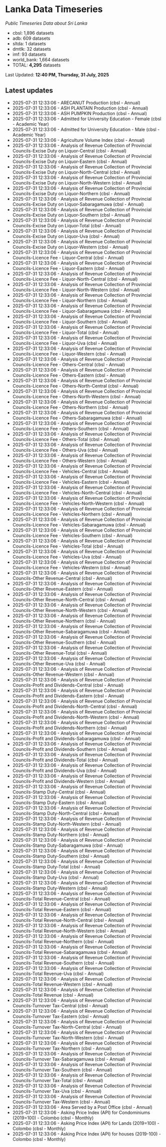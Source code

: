 # Lanka Data Timeseries
*Public Timeseries Data about Sri Lanka*

* cbsl: 1,896 datasets
* adb: 609 datasets
* sltda: 1 datasets
* dmtlk: 32 datasets
* imf: 93 datasets
* world_bank: 1,664 datasets
* TOTAL: **4,295** datasets

Last Updated: **12:40 PM, Thursday, 31 July, 2025**

## Latest updates

* 2025-07-31 12:33:06 - ARECANUT Production (cbsl - Annual)
* 2025-07-31 12:33:06 - ASH PLANTAIN Production (cbsl - Annual)
* 2025-07-31 12:33:06 - ASH PUMPKIN Production (cbsl - Annual)
* 2025-07-31 12:33:06 - Admitted for University Education - Female (cbsl - Academic Year)
* 2025-07-31 12:33:06 - Admitted for University Education - Male (cbsl - Academic Year)
* 2025-07-31 12:33:06 - Agriculture Volume Index (cbsl - Annual)
* 2025-07-31 12:33:06 - Analysis of Revenue Collection of Provincial Councils-Excise Duty on Liquor-Central (cbsl - Annual)
* 2025-07-31 12:33:06 - Analysis of Revenue Collection of Provincial Councils-Excise Duty on Liquor-Eastern (cbsl - Annual)
* 2025-07-31 12:33:06 - Analysis of Revenue Collection of Provincial Councils-Excise Duty on Liquor-North-Central (cbsl - Annual)
* 2025-07-31 12:33:06 - Analysis of Revenue Collection of Provincial Councils-Excise Duty on Liquor-North-Western (cbsl - Annual)
* 2025-07-31 12:33:06 - Analysis of Revenue Collection of Provincial Councils-Excise Duty on Liquor-Northern (cbsl - Annual)
* 2025-07-31 12:33:06 - Analysis of Revenue Collection of Provincial Councils-Excise Duty on Liquor-Sabaragamuwa (cbsl - Annual)
* 2025-07-31 12:33:06 - Analysis of Revenue Collection of Provincial Councils-Excise Duty on Liquor-Southern (cbsl - Annual)
* 2025-07-31 12:33:06 - Analysis of Revenue Collection of Provincial Councils-Excise Duty on Liquor-Total (cbsl - Annual)
* 2025-07-31 12:33:06 - Analysis of Revenue Collection of Provincial Councils-Excise Duty on Liquor-Uva (cbsl - Annual)
* 2025-07-31 12:33:06 - Analysis of Revenue Collection of Provincial Councils-Excise Duty on Liquor-Western (cbsl - Annual)
* 2025-07-31 12:33:06 - Analysis of Revenue Collection of Provincial Councils-Licence Fee - Liquor-Central (cbsl - Annual)
* 2025-07-31 12:33:06 - Analysis of Revenue Collection of Provincial Councils-Licence Fee - Liquor-Eastern (cbsl - Annual)
* 2025-07-31 12:33:06 - Analysis of Revenue Collection of Provincial Councils-Licence Fee - Liquor-North-Central (cbsl - Annual)
* 2025-07-31 12:33:06 - Analysis of Revenue Collection of Provincial Councils-Licence Fee - Liquor-North-Western (cbsl - Annual)
* 2025-07-31 12:33:06 - Analysis of Revenue Collection of Provincial Councils-Licence Fee - Liquor-Northern (cbsl - Annual)
* 2025-07-31 12:33:06 - Analysis of Revenue Collection of Provincial Councils-Licence Fee - Liquor-Sabaragamuwa (cbsl - Annual)
* 2025-07-31 12:33:06 - Analysis of Revenue Collection of Provincial Councils-Licence Fee - Liquor-Southern (cbsl - Annual)
* 2025-07-31 12:33:06 - Analysis of Revenue Collection of Provincial Councils-Licence Fee - Liquor-Total (cbsl - Annual)
* 2025-07-31 12:33:06 - Analysis of Revenue Collection of Provincial Councils-Licence Fee - Liquor-Uva (cbsl - Annual)
* 2025-07-31 12:33:06 - Analysis of Revenue Collection of Provincial Councils-Licence Fee - Liquor-Western (cbsl - Annual)
* 2025-07-31 12:33:06 - Analysis of Revenue Collection of Provincial Councils-Licence Fee - Others-Central (cbsl - Annual)
* 2025-07-31 12:33:06 - Analysis of Revenue Collection of Provincial Councils-Licence Fee - Others-Eastern (cbsl - Annual)
* 2025-07-31 12:33:06 - Analysis of Revenue Collection of Provincial Councils-Licence Fee - Others-North-Central (cbsl - Annual)
* 2025-07-31 12:33:06 - Analysis of Revenue Collection of Provincial Councils-Licence Fee - Others-North-Western (cbsl - Annual)
* 2025-07-31 12:33:06 - Analysis of Revenue Collection of Provincial Councils-Licence Fee - Others-Northern (cbsl - Annual)
* 2025-07-31 12:33:06 - Analysis of Revenue Collection of Provincial Councils-Licence Fee - Others-Sabaragamuwa (cbsl - Annual)
* 2025-07-31 12:33:06 - Analysis of Revenue Collection of Provincial Councils-Licence Fee - Others-Southern (cbsl - Annual)
* 2025-07-31 12:33:06 - Analysis of Revenue Collection of Provincial Councils-Licence Fee - Others-Total (cbsl - Annual)
* 2025-07-31 12:33:06 - Analysis of Revenue Collection of Provincial Councils-Licence Fee - Others-Uva (cbsl - Annual)
* 2025-07-31 12:33:06 - Analysis of Revenue Collection of Provincial Councils-Licence Fee - Others-Western (cbsl - Annual)
* 2025-07-31 12:33:06 - Analysis of Revenue Collection of Provincial Councils-Licence Fee - Vehicles-Central (cbsl - Annual)
* 2025-07-31 12:33:06 - Analysis of Revenue Collection of Provincial Councils-Licence Fee - Vehicles-Eastern (cbsl - Annual)
* 2025-07-31 12:33:06 - Analysis of Revenue Collection of Provincial Councils-Licence Fee - Vehicles-North-Central (cbsl - Annual)
* 2025-07-31 12:33:06 - Analysis of Revenue Collection of Provincial Councils-Licence Fee - Vehicles-North-Western (cbsl - Annual)
* 2025-07-31 12:33:06 - Analysis of Revenue Collection of Provincial Councils-Licence Fee - Vehicles-Northern (cbsl - Annual)
* 2025-07-31 12:33:06 - Analysis of Revenue Collection of Provincial Councils-Licence Fee - Vehicles-Sabaragamuwa (cbsl - Annual)
* 2025-07-31 12:33:06 - Analysis of Revenue Collection of Provincial Councils-Licence Fee - Vehicles-Southern (cbsl - Annual)
* 2025-07-31 12:33:06 - Analysis of Revenue Collection of Provincial Councils-Licence Fee - Vehicles-Total (cbsl - Annual)
* 2025-07-31 12:33:06 - Analysis of Revenue Collection of Provincial Councils-Licence Fee - Vehicles-Uva (cbsl - Annual)
* 2025-07-31 12:33:06 - Analysis of Revenue Collection of Provincial Councils-Licence Fee - Vehicles-Western (cbsl - Annual)
* 2025-07-31 12:33:06 - Analysis of Revenue Collection of Provincial Councils-Other Revenue-Central (cbsl - Annual)
* 2025-07-31 12:33:06 - Analysis of Revenue Collection of Provincial Councils-Other Revenue-Eastern (cbsl - Annual)
* 2025-07-31 12:33:06 - Analysis of Revenue Collection of Provincial Councils-Other Revenue-North-Central (cbsl - Annual)
* 2025-07-31 12:33:06 - Analysis of Revenue Collection of Provincial Councils-Other Revenue-North-Western (cbsl - Annual)
* 2025-07-31 12:33:06 - Analysis of Revenue Collection of Provincial Councils-Other Revenue-Northern (cbsl - Annual)
* 2025-07-31 12:33:06 - Analysis of Revenue Collection of Provincial Councils-Other Revenue-Sabaragamuwa (cbsl - Annual)
* 2025-07-31 12:33:06 - Analysis of Revenue Collection of Provincial Councils-Other Revenue-Southern (cbsl - Annual)
* 2025-07-31 12:33:06 - Analysis of Revenue Collection of Provincial Councils-Other Revenue-Total (cbsl - Annual)
* 2025-07-31 12:33:06 - Analysis of Revenue Collection of Provincial Councils-Other Revenue-Uva (cbsl - Annual)
* 2025-07-31 12:33:06 - Analysis of Revenue Collection of Provincial Councils-Other Revenue-Western (cbsl - Annual)
* 2025-07-31 12:33:06 - Analysis of Revenue Collection of Provincial Councils-Profit and Dividends-Central (cbsl - Annual)
* 2025-07-31 12:33:06 - Analysis of Revenue Collection of Provincial Councils-Profit and Dividends-Eastern (cbsl - Annual)
* 2025-07-31 12:33:06 - Analysis of Revenue Collection of Provincial Councils-Profit and Dividends-North-Central (cbsl - Annual)
* 2025-07-31 12:33:06 - Analysis of Revenue Collection of Provincial Councils-Profit and Dividends-North-Western (cbsl - Annual)
* 2025-07-31 12:33:06 - Analysis of Revenue Collection of Provincial Councils-Profit and Dividends-Northern (cbsl - Annual)
* 2025-07-31 12:33:06 - Analysis of Revenue Collection of Provincial Councils-Profit and Dividends-Sabaragamuwa (cbsl - Annual)
* 2025-07-31 12:33:06 - Analysis of Revenue Collection of Provincial Councils-Profit and Dividends-Southern (cbsl - Annual)
* 2025-07-31 12:33:06 - Analysis of Revenue Collection of Provincial Councils-Profit and Dividends-Total (cbsl - Annual)
* 2025-07-31 12:33:06 - Analysis of Revenue Collection of Provincial Councils-Profit and Dividends-Uva (cbsl - Annual)
* 2025-07-31 12:33:06 - Analysis of Revenue Collection of Provincial Councils-Profit and Dividends-Western (cbsl - Annual)
* 2025-07-31 12:33:06 - Analysis of Revenue Collection of Provincial Councils-Stamp Duty-Central (cbsl - Annual)
* 2025-07-31 12:33:06 - Analysis of Revenue Collection of Provincial Councils-Stamp Duty-Eastern (cbsl - Annual)
* 2025-07-31 12:33:06 - Analysis of Revenue Collection of Provincial Councils-Stamp Duty-North-Central (cbsl - Annual)
* 2025-07-31 12:33:06 - Analysis of Revenue Collection of Provincial Councils-Stamp Duty-North-Western (cbsl - Annual)
* 2025-07-31 12:33:06 - Analysis of Revenue Collection of Provincial Councils-Stamp Duty-Northern (cbsl - Annual)
* 2025-07-31 12:33:06 - Analysis of Revenue Collection of Provincial Councils-Stamp Duty-Sabaragamuwa (cbsl - Annual)
* 2025-07-31 12:33:06 - Analysis of Revenue Collection of Provincial Councils-Stamp Duty-Southern (cbsl - Annual)
* 2025-07-31 12:33:06 - Analysis of Revenue Collection of Provincial Councils-Stamp Duty-Total (cbsl - Annual)
* 2025-07-31 12:33:06 - Analysis of Revenue Collection of Provincial Councils-Stamp Duty-Uva (cbsl - Annual)
* 2025-07-31 12:33:06 - Analysis of Revenue Collection of Provincial Councils-Stamp Duty-Western (cbsl - Annual)
* 2025-07-31 12:33:06 - Analysis of Revenue Collection of Provincial Councils-Total Revenue-Central (cbsl - Annual)
* 2025-07-31 12:33:06 - Analysis of Revenue Collection of Provincial Councils-Total Revenue-Eastern (cbsl - Annual)
* 2025-07-31 12:33:06 - Analysis of Revenue Collection of Provincial Councils-Total Revenue-North-Central (cbsl - Annual)
* 2025-07-31 12:33:06 - Analysis of Revenue Collection of Provincial Councils-Total Revenue-North-Western (cbsl - Annual)
* 2025-07-31 12:33:06 - Analysis of Revenue Collection of Provincial Councils-Total Revenue-Northern (cbsl - Annual)
* 2025-07-31 12:33:06 - Analysis of Revenue Collection of Provincial Councils-Total Revenue-Sabaragamuwa (cbsl - Annual)
* 2025-07-31 12:33:06 - Analysis of Revenue Collection of Provincial Councils-Total Revenue-Southern (cbsl - Annual)
* 2025-07-31 12:33:06 - Analysis of Revenue Collection of Provincial Councils-Total Revenue-Uva (cbsl - Annual)
* 2025-07-31 12:33:06 - Analysis of Revenue Collection of Provincial Councils-Total Revenue-Western (cbsl - Annual)
* 2025-07-31 12:33:06 - Analysis of Revenue Collection of Provincial Councils-Total Revenue (cbsl - Annual)
* 2025-07-31 12:33:06 - Analysis of Revenue Collection of Provincial Councils-Turnover Tax-Central (cbsl - Annual)
* 2025-07-31 12:33:06 - Analysis of Revenue Collection of Provincial Councils-Turnover Tax-Eastern (cbsl - Annual)
* 2025-07-31 12:33:06 - Analysis of Revenue Collection of Provincial Councils-Turnover Tax-North-Central (cbsl - Annual)
* 2025-07-31 12:33:06 - Analysis of Revenue Collection of Provincial Councils-Turnover Tax-North-Western (cbsl - Annual)
* 2025-07-31 12:33:06 - Analysis of Revenue Collection of Provincial Councils-Turnover Tax-Northern (cbsl - Annual)
* 2025-07-31 12:33:06 - Analysis of Revenue Collection of Provincial Councils-Turnover Tax-Sabaragamuwa (cbsl - Annual)
* 2025-07-31 12:33:06 - Analysis of Revenue Collection of Provincial Councils-Turnover Tax-Southern (cbsl - Annual)
* 2025-07-31 12:33:06 - Analysis of Revenue Collection of Provincial Councils-Turnover Tax-Total (cbsl - Annual)
* 2025-07-31 12:33:06 - Analysis of Revenue Collection of Provincial Councils-Turnover Tax-Uva (cbsl - Annual)
* 2025-07-31 12:33:06 - Analysis of Revenue Collection of Provincial Councils-Turnover Tax-Western (cbsl - Annual)
* 2025-07-31 12:33:06 - Area Served by a Post Office (cbsl - Annual)
* 2025-07-31 12:33:06 - Asking Price Index (API) for Condominiums (2019=100) - Colombo (cbsl - Monthly)
* 2025-07-31 12:33:06 - Asking Price Index (API) for Lands (2019=100) - Colombo (cbsl - Monthly)
* 2025-07-31 12:33:06 - Asking Price Index (API) for houses (2019-100) - Colombo (cbsl - Monthly)